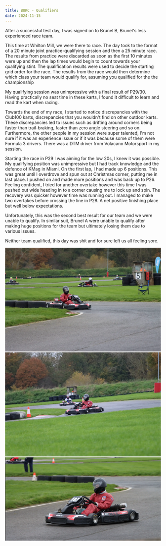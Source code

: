 ```yaml
---
title: BUKC - Qualifiers
date: 2024-11-15
---
```

After a successful test day, I was signed on to Brunel B, Brunel's less experienced race team.

This time at Whilton Mill, we were there to race. The day took to the format of a 20 minute joint practice-qualifying session and then a 25 minute race. The results from practice were discarded as soon as the first 10 minutes were up and then the lap times would begin to count towards your qualifying stint. The qualification results were used to decide the starting grid order for the race. The results from the race would then determine which class your team would qualify for, assuming you qualified for the the championship

My qualifying session was unimpressive with a final result of P29/30. Having practically no seat time in these karts, I found it difficult to learn and read the kart when racing. 

Towards the end of my race, I started to notice discrepancies with the Club100 karts, discrepancies that you wouldn't find on other outdoor karts. These discrepancies led to issues such as drifting around corners being faster than trail-braking, faster than zero angle steering and so on. Furthermore, the other people in my session were super talented, I'm not sure if it was an experience issue or if it was because some of them were Formula 3 drivers. There was a DTM driver from Volacano Motorsport in my session.

Starting the race in P29 I was aiming for the low 20s, I knew it was possible. My qualifying position was unimpressive but I had track knowledge and the defence of KMag in Miami. On the first lap, I had made up 6 positions. This was great until I overdrove and spun out at Christmas corner, putting me in last place. I pushed on and made more positions and was back up to P26. Feeling confident, I tried for another overtake however this time I was pushed out wide heading in to a corner causing me to lock up and spin. The recovery was quicker however time was running out. I managed to make two overtakes before crossing the line in P28. A net positive finishing place but well below expectations.

Unfortunately, this was the second best result for our team and we were unable to qualify. In similar suit, Brunel A were unable to qualify after making huge positions for the team but ultimately losing them due to various issues.

Neither team qualified, this day was shit and for sure left us all feeling sore.

![](/ME1.webp)
![](/ME2.webp)
![](/ME3.webp)